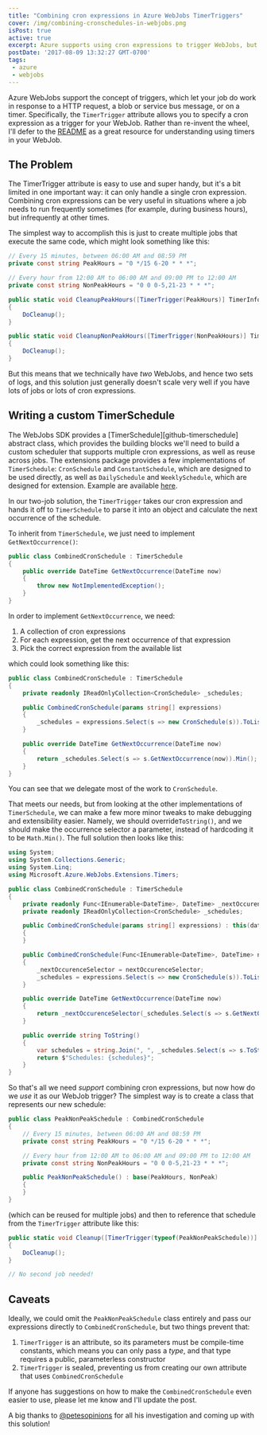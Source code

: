 ```yaml
---
title: "Combining cron expressions in Azure WebJobs TimerTriggers"
cover: /img/combining-cronschedules-in-webjobs.png
isPost: true
active: true
excerpt: Azure supports using cron expressions to trigger WebJobs, but each job can have only a single cron schedule. Learn how to use the TimerSchedule class to create custom schedules and combine cron expressions
postDate: '2017-08-09 13:32:27 GMT-0700'
tags:
 - azure
 - webjobs
---
```


Azure WebJobs support the concept of triggers, which let your job do work in response to a HTTP request, a blob or service bus message, or on a timer.
Specifically, the `TimerTrigger` attribute allows you to specify a cron expression as a trigger for your WebJob.
Rather than re-invent the wheel, I'll defer to the [README][timertrigger-readme] as a great resource for understanding using timers in your WebJob.

## The Problem

The TimerTrigger attribute is easy to use and super handy, but it's a bit limited in one important way: it can only handle a single cron expression.
Combining cron expressions can be very useful in situations where a job needs to run frequently sometimes (for example, during business hours), but infrequently at other times.

The simplest way to accomplish this is just to create multiple jobs that execute the same code, which might look something like this:

```csharp
// Every 15 minutes, between 06:00 AM and 08:59 PM
private const string PeakHours = "0 */15 6-20 * * *";

// Every hour from 12:00 AM to 06:00 AM and 09:00 PM to 12:00 AM
private const string NonPeakHours = "0 0 0-5,21-23 * * *";

public static void CleanupPeakHours([TimerTrigger(PeakHours)] TimerInfo timer)
{
    DoCleanup();
}

public static void CleanupNonPeakHours([TimerTrigger(NonPeakHours)] TimerInfo timer)
{
    DoCleanup();
}
```

But this means that we technically have _two_ WebJobs, and hence two sets of logs, and this solution just generally doesn't scale very well if you have lots of jobs or lots of cron expressions.

## Writing a custom TimerSchedule

The WebJobs SDK provides a [TimerSchedule][github-timerschedule] abstract class, which provides the building blocks we'll need to build a custom scheduler that supports multiple cron expressions, as well as reuse across jobs.
The extensions package provides a few implementations of `TimerSchedule`: `CronSchedule` and `ConstantSchedule`, which are designed to be used directly, as well as `DailySchedule` and `WeeklySchedule`, which are designed for extension.
Example are available [here][github-daily-weekly].

In our two-job solution, the `TimerTrigger` takes our cron expression and hands it off to `TimerSchedule` to parse it into an object and calculate the next occurrence of the schedule.

To inherit from `TimerSchedule`, we just need to implement `GetNextOccurrence()`:

```csharp
public class CombinedCronSchedule : TimerSchedule
{
    public override DateTime GetNextOccurrence(DateTime now)
    {
        throw new NotImplementedException();
    }
}
```

In order to implement `GetNextOccurrence`, we need:

1. A collection of cron expressions
2. For each expression, get the next occurrence of that expression
3. Pick the correct expression from the available list

which could look something like this:

```csharp
public class CombinedCronSchedule : TimerSchedule
{
    private readonly IReadOnlyCollection<CronSchedule> _schedules;

    public CombinedCronSchedule(params string[] expressions)
    {
        _schedules = expressions.Select(s => new CronSchedule(s)).ToList();
    }

    public override DateTime GetNextOccurrence(DateTime now)
    {
        return _schedules.Select(s => s.GetNextOccurrence(now)).Min();
    }
}
```

You can see that we delegate most of the work to `CronSchedule`.

That meets our needs, but from looking at the other implementations of `TimerSchedule`, we can make a few more minor tweaks to make debugging and extensibility easier.
Namely, we should override`ToString()`, and we should make the occurrence selector a parameter, instead of hardcoding it to be `Math.Min()`. The full solution then looks like this:

```csharp
using System;
using System.Collections.Generic;
using System.Linq;
using Microsoft.Azure.WebJobs.Extensions.Timers;

public class CombinedCronSchedule : TimerSchedule
{
    private readonly Func<IEnumerable<DateTime>, DateTime> _nextOccurenceSelector;
    private readonly IReadOnlyCollection<CronSchedule> _schedules;

    public CombinedCronSchedule(params string[] expressions) : this(dates => dates.Min(), expressions)
    {
    }

    public CombinedCronSchedule(Func<IEnumerable<DateTime>, DateTime> nextOccurenceSelector, params string[] expressions)
    {
        _nextOccurenceSelector = nextOccurenceSelector;
        _schedules = expressions.Select(s => new CronSchedule(s)).ToList();
    }

    public override DateTime GetNextOccurrence(DateTime now)
    {
        return _nextOccurenceSelector(_schedules.Select(s => s.GetNextOccurrence(now)));
    }

    public override string ToString()
    {
        var schedules = string.Join(", ", _schedules.Select(s => s.ToString()));
        return $"Schedules: {schedules}";
    }
}
```

So that's all we need _support_ combining cron expressions, but now how do we _use_ it as our WebJob trigger?
The simplest way is to create a class that represents our new schedule:

```csharp
public class PeakNonPeakSchedule : CombinedCronSchedule
{
    // Every 15 minutes, between 06:00 AM and 08:59 PM
    private const string PeakHours = "0 */15 6-20 * * *";

    // Every hour from 12:00 AM to 06:00 AM and 09:00 PM to 12:00 AM
    private const string NonPeakHours = "0 0 0-5,21-23 * * *";

    public PeakNonPeakSchedule() : base(PeakHours, NonPeak)
    {
    }
}
```

(which can be reused for multiple jobs) and then to reference that schedule from the `TimerTrigger` attribute like this:

```csharp
public static void Cleanup([TimerTrigger(typeof(PeakNonPeakSchedule))] TimerInfo timer)
{
    DoCleanup();
}

// No second job needed!
```

## Caveats

Ideally, we could omit the `PeakNonPeakSchedule` class entirely and pass our expressions directly to `CombinedCronSchedule`, but two things prevent that:

1. `TimerTrigger` is an attribute, so its parameters must be compile-time constants, which means you can only pass a _type_, and that type requires a public, parameterless constructor
2. `TimerTrigger` is sealed, preventing us from creating our own attribute that uses `CombinedCronSchedule`

If anyone has suggestions on how to make the `CombinedCronSchedule` even easier to use, please let me know and I'll update the post.

A big thanks to [@petesopinions][petesopinions] for all his investigation and coming up with this solution!


[timertrigger-readme]: https://github.com/Azure/azure-webjobs-sdk-extensions/blob/master/README.md#timertrigger
[github-constantschedule]: https://github.com/Azure/azure-webjobs-sdk-extensions/blob/master/src/WebJobs.Extensions/Extensions/Timers/Scheduling/ConstantSchedule.cs
[github-daily-weekly]: https://github.com/Azure/azure-webjobs-sdk-extensions/blob/master/src/ExtensionsSample/Samples/TimerSamples.cs
[petesopinions]: https://twitter.com/petesopinions
